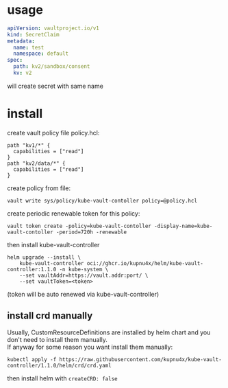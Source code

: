 # usage
```yaml
apiVersion: vaultproject.io/v1
kind: SecretClaim
metadata:
  name: test
  namespace: default
spec:
  path: kv2/sandbox/consent
  kv: v2
```
will create secret with same name

# install
create vault policy file policy.hcl:
```hcl
path "kv1/*" {
  capabilities = ["read"]
}
path "kv2/data/*" {
  capabilities = ["read"]
}
```
create policy from file:
```shell script
vault write sys/policy/kube-vault-contoller policy=@policy.hcl
```
create periodic renewable token for this policy:
```shell script
vault token create -policy=kube-vault-contoller -display-name=kube-vault-contoller -period=720h -renewable
```
then install kube-vault-controller
```shell script
helm upgrade --install \
    kube-vault-controller oci://ghcr.io/kupnu4x/helm/kube-vault-controller:1.1.0 -n kube-system \
    --set vaultAddr=https://vault.addr:port/ \
    --set vaultToken=<token>
```
(token will be auto renewed via kube-vault-controller)

## install crd manually
Usually, CustomResourceDefinitions are installed by helm chart and you don't need to install them manually.  
If anyway for some reason you want install them manually:
```shell script
kubectl apply -f https://raw.githubusercontent.com/kupnu4x/kube-vault-controller/1.1.0/helm/crd/crd.yaml
```
then install helm with `createCRD: false`

